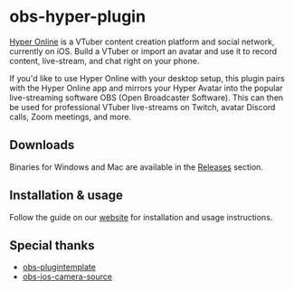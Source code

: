 obs-hyper-plugin
==============

[Hyper Online](https://apps.apple.com/us/app/hyper-vtuber-avatar-studio/id1535709341) is a VTuber content creation platform and social network, currently on iOS. Build a VTuber or import an avatar and use it to record content, live-stream, and chat right on your phone.

If you'd like to use Hyper Online with your desktop setup, this plugin pairs with the Hyper Online app and mirrors your Hyper Avatar into the popular live-streaming software OBS (Open Broadcaster Software). This can then be used for professional VTuber live-streams on Twitch, avatar Discord calls, Zoom meetings, and more.

## Downloads

Binaries for Windows and Mac are available in the [Releases](https://github.com/hyper-online/obs-hyper-plugin/releases) section.

## Installation & usage

Follow the guide on our [website](https://hyper.online/obs) for installation and usage instructions.

## Special thanks

- [obs-plugintemplate](https://github.com/obsproject/obs-plugintemplate)
- [obs-ios-camera-source](https://github.com/wtsnz/obs-ios-camera-source)
